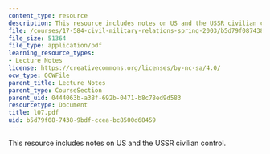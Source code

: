```yaml
---
content_type: resource
description: This resource includes notes on US and the USSR civilian control.
file: /courses/17-584-civil-military-relations-spring-2003/b5d79f0874389bdfcceabc8500d68459_l07.pdf
file_size: 51364
file_type: application/pdf
learning_resource_types:
- Lecture Notes
license: https://creativecommons.org/licenses/by-nc-sa/4.0/
ocw_type: OCWFile
parent_title: Lecture Notes
parent_type: CourseSection
parent_uid: 0444063b-a38f-692b-0471-b8c78ed9d583
resourcetype: Document
title: l07.pdf
uid: b5d79f08-7438-9bdf-ccea-bc8500d68459
---
```

This resource includes notes on US and the USSR civilian control.